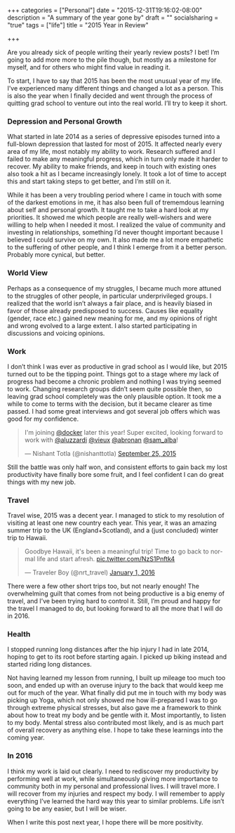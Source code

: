 +++
categories = ["Personal"]
date = "2015-12-31T19:16:02-08:00"
description = "A summary of the year gone by"
draft = ""
socialsharing = "true"
tags = ["life"]
title = "2015 Year in Review"

+++

Are you already sick of people writing their yearly review posts? I bet! I’m going to add more more to the pile though, but mostly as a milestone for myself, and for others who might find value in reading it.

To start, I have to say that 2015 has been the most unusual year of my life. I’ve experienced many different things and changed a lot as a person. This is also the year when I finally decided and went through the process of quitting grad school to venture out into the real world. I’ll try to keep it short.

### Depression and Personal Growth

What started in late 2014 as a series of depressive episodes turned into a full-blown depression that lasted for most of 2015. It affected nearly every area of my life, most notably my ability to work. Research suffered and I failed to make any meaningful progress, which in turn only made it harder to recover. My ability to make friends, and keep in touch with existing ones also took a hit as I became increasingly lonely. It took a lot of time to accept this and start taking steps to get better, and I’m still on it.

While it has been a very troubling period where I came in touch with some of the darkest emotions in me, it has also been full of trememdous learning about self and personal growth. It taught me to take a hard look at my priorities. It showed me which people are really well-wishers and were willing to help when I needed it most. I realized the value of community and investing in relationships, something I’d never thought important because I believed I could survive on my own. It also made me a lot more empathetic to the suffering of other people, and I think I emerge from it a better person. Probably more cynical, but better.

### World View

Perhaps as a consequence of my struggles, I became much more attuned to the struggles of other people, in particular underprivileged groups. I realized that the world isn’t always a fair place, and is heavily biased in favor of those already predisposed to success. Causes like equality (gender, race etc.) gained new meaning for me, and my opinions of right and wrong evolved to a large extent. I also started participating in discussions and voicing opinions.

### Work

I don’t think I was ever as productive in grad school as I would like, but 2015 turned out to be the tipping point. Things got to a stage where my lack of progress had become a chronic problem and nothing I was trying seemed to work. Changing research groups didn’t seem quite possible then, so leaving grad school completely was the only plausible option. It took me a while to come to terms with the decision, but it became clearer as time passed. I had some great interviews and got several job offers which was good for my confidence.

<blockquote class="twitter-tweet tw-align-center" data-lang="en"><p lang="en" dir="ltr">I&#39;m joining <a href="https://twitter.com/docker">@docker</a> later this year! Super excited, looking forward to work with <a href="https://twitter.com/aluzzardi">@aluzzardi</a> <a href="https://twitter.com/vieux">@vieux</a> <a href="https://twitter.com/abronan">@abronan</a> <a href="https://twitter.com/sam_alba">@sam_alba</a>!</p>&mdash; Nishant Totla (@nishanttotla) <a href="https://twitter.com/nishanttotla/status/647555264699219968">September 25, 2015</a></blockquote>
<script async src="//platform.twitter.com/widgets.js" charset="utf-8"></script>

Still the battle was only half won, and consistent efforts to gain back my lost productivity have finally bore some fruit, and I feel confident I can do great things with my new job.

### Travel

Travel wise, 2015 was a decent year. I managed to stick to my resolution of visiting at least one new country each year. This year, it was an amazing summer trip to the UK (England+Scotland), and a (just concluded) winter trip to Hawaii.

<blockquote class="twitter-tweet tw-align-center" data-lang="en"><p lang="en" dir="ltr">Goodbye Hawaii, it&#39;s been a meaningful trip! Time to go back to normal life and start afresh. <a href="https://t.co/NzS1Pnftk4">pic.twitter.com/NzS1Pnftk4</a></p>&mdash; Traveler Boy (@nrt_travel) <a href="https://twitter.com/nrt_travel/status/682771096320409602">January 1, 2016</a></blockquote>
<script async src="//platform.twitter.com/widgets.js" charset="utf-8"></script>

There were a few other short trips too, but not nearly enough! The overwhelming guilt that comes from not being productive is a big enemy of travel, and I’ve been trying hard to control it. Still, I’m proud and happy for the travel I managed to do, but looking forward to all the more that I will do in 2016.

### Health

I stopped running long distances after the hip injury I had in late 2014, hoping to get to its root before starting again. I picked up biking instead and started riding long distances.

Not having learned my lesson from running, I built up mileage too much too soon, and ended up with an overuse injury to the back that would keep me out for much of the year. What finally did put me in touch with my body was picking up Yoga, which not only showed me how ill-prepared I was to go through extreme physical stresses, but also gave me a framework to think about how to treat my body and be gentle with it. Most importantly, to listen to my body. Mental stress also contributed most likely, and is as much part of overall recovery as anything else. I hope to take these learnings into the coming year.

### In 2016

I think my work is laid out clearly. I need to rediscover my productivity by performing well at work, while simultaneously giving more importance to community both in my personal and professional lives. I will travel more. I will recover from my injuries and respect my body. I will remember to apply everything I’ve learned the hard way this year to similar problems. Life isn’t going to be any easier, but I will be wiser.

When I write this post next year, I hope there will be more positivity.
